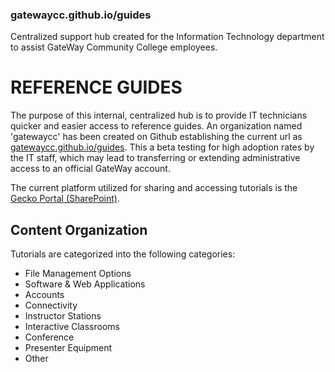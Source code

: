 ### gatewaycc.github.io/guides
Centralized support hub created for the Information Technology department to assist GateWay Community College employees.


# REFERENCE GUIDES

The purpose of this internal, centralized hub is to provide IT technicians quicker and easier access to reference guides.  An organization named 'gatewaycc' has been created on Github establishing the current url as [gatewaycc.github.io/guides](https://gatewaycc.github.io/guides/).  This a beta testing for high adoption rates by the IT staff, which may lead to transferring or extending administrative access to an official GateWay account.

The current platform utilized for sharing and accessing tutorials is the [Gecko Portal (SharePoint)](https://maricopa.sharepoint.com/sites/gwc_it/SitePages/Reference-Guides.aspx?web=1).

## Content Organization

Tutorials are categorized into the following categories:
* File Management Options
* Software & Web Applications
* Accounts
* Connectivity
* Instructor Stations
* Interactive Classrooms
* Conference
* Presenter Equipment
* Other
